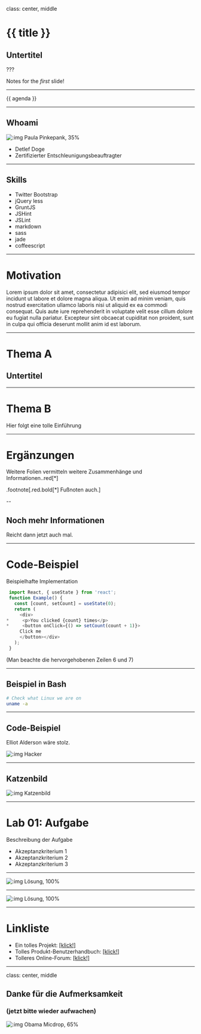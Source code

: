 class: center, middle

# {{ title }}

## Untertitel

???

Notes for the _first_ slide!

---

{{ agenda }}

---

## Whoami

![:img Paula Pinkepank, 35%](assets/imgs/doge.jpg)

- Detlef Doge
- Zertifizierter Entschleunigungsbeauftragter

---

## Skills

- Twitter Bootstrap
- jQuery less
- GruntJS
- JSHint
- JSLint
- markdown
- sass
- jade
- coffeescript

---

# Motivation

Lorem ipsum dolor sit amet, consectetur adipisici elit, sed eiusmod tempor incidunt ut labore et dolore magna aliqua. Ut enim ad minim veniam, quis nostrud exercitation ullamco laboris nisi ut aliquid ex ea commodi consequat. Quis aute iure reprehenderit in voluptate velit esse cillum dolore eu fugiat nulla pariatur. Excepteur sint obcaecat cupiditat non proident, sunt in culpa qui officia deserunt mollit anim id est laborum.

---

# Thema A

## Untertitel

---

# Thema B

Hier folgt eine tolle Einführung

---

# Ergänzungen

Weitere Folien vermitteln weitere Zusammenhänge und Informationen..red[*]

.footnote[.red.bold[*] Fußnoten auch.]

--

## Noch mehr Informationen

Reicht dann jetzt auch mal.

---

# Code-Beispiel

Beispielhafte Implementation

```js
 import React, { useState } from 'react';
 function Example() {
   const [count, setCount] = useState(0);
   return (
     <div>
*     <p>You clicked {count} times</p>
*     <button onClick={() => setCount(count + 1)}>
     Click me
     </button></div>
   );
 }
```

(Man beachte die hervorgehobenen Zeilen 6 und 7)

---

## Beispiel in Bash

```bash
# Check what Linux we are on
uname -a
```

---

## Code-Beispiel

Elliot Alderson wäre stolz.

![:img Hacker](assets/imgs/hacker.gif)

---

## Katzenbild

![:img Katzenbild](assets/imgs/cat_hacker.gif)

---

# Lab 01: Aufgabe

Beschreibung der Aufgabe

- Akzeptanzkriterium 1
- Akzeptanzkriterium 2
- Akzeptanzkriterium 3

---

![:img Lösung, 100%](assets/labs/lab01_01.png)

---

![:img Lösung, 100%](assets/labs/lab01_02.png)

---

# Linkliste

- Ein tolles Projekt: [[klick!]](https://github.com/stdevel/katprep/)
- Tolles Produkt-Benutzerhandbuch: [[klick!]](https://access.redhat.com/documentation/en-us/red_hat_satellite/6.5/)
- Tolleres Online-Forum: [[klick!]](https://community.icinga.com/)

---

class: center, middle

## Danke für die Aufmerksamkeit

### (jetzt bitte wieder aufwachen)

![:img Obama Micdrop, 65%](assets/imgs/obama_micdrop.gif)
